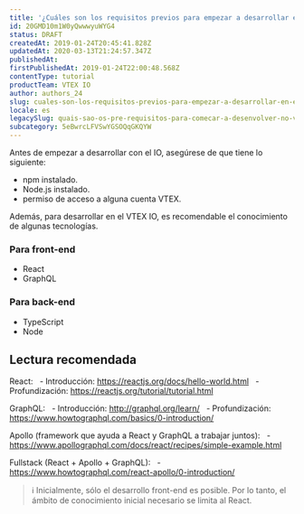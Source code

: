 ```yaml
---
title: '¿Cuáles son los requisitos previos para empezar a desarrollar en el VTEX IO?'
id: 20GMD10m1W0yQwwwyuWYG4
status: DRAFT
createdAt: 2019-01-24T20:45:41.828Z
updatedAt: 2020-03-13T21:24:57.347Z
publishedAt: 
firstPublishedAt: 2019-01-24T22:00:48.568Z
contentType: tutorial
productTeam: VTEX IO
author: authors_24
slug: cuales-son-los-requisitos-previos-para-empezar-a-desarrollar-en-el-vtex-io
locale: es
legacySlug: quais-sao-os-pre-requisitos-para-comecar-a-desenvolver-no-vtex-io
subcategory: 5eBwrcLFVSwYGSOQqGKQYW
---
```


Antes de empezar a desarrollar con el IO, asegúrese de que tiene lo siguiente:
- npm instalado.
- Node.js instalado.
- permiso de acceso a alguna cuenta VTEX.

Además, para desarrollar en el VTEX IO, es recomendable el conocimiento de algunas tecnologías.

### Para front-end
- React
- GraphQL
 
### Para back-end
- TypeScript
- Node

## Lectura recomendada

React:
  - Introducción: https://reactjs.org/docs/hello-world.html
  - Profundización: https://reactjs.org/tutorial/tutorial.html

GraphQL:
  - Introducción: http://graphql.org/learn/
  - Profundización: https://www.howtographql.com/basics/0-introduction/

Apollo (framework que ayuda a React y GraphQL a trabajar juntos):
  - https://www.apollographql.com/docs/react/recipes/simple-example.html

Fullstack (React + Apollo + GraphQL):
  - https://www.howtographql.com/react-apollo/0-introduction/


>ℹ️ Inicialmente, sólo el desarrollo front-end es posible. Por lo tanto, el ámbito de conocimiento inicial necesario se limita al React.
